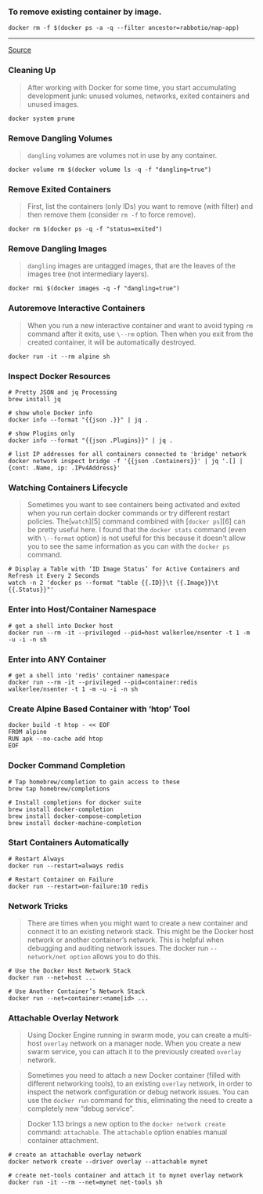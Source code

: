 ### To remove existing container by image.
```shell
docker rm -f $(docker ps -a -q --filter ancestor=rabbotio/nap-app)
```

---

[Source](https://codefresh.io/blog/everyday-hacks-docker/ "Permalink to Everyday Hacks for Docker - Codefresh")

### Cleaning Up
> After working with Docker for some time, you start accumulating development junk: unused volumes, networks, exited containers and unused images.

```shell
docker system prune
```

### Remove Dangling Volumes
> `dangling` volumes are volumes not in use by any container.

```shell
docker volume rm $(docker volume ls -q -f "dangling=true")
```

### Remove Exited Containers
> First, list the containers (only IDs) you want to remove (with filter) and then remove them (consider `rm -f` to force remove).

```shell
docker rm $(docker ps -q -f "status=exited")
```

### Remove Dangling Images
> `dangling` images are untagged images, that are the leaves of the images tree (not intermediary layers).

```shell
docker rmi $(docker images -q -f "dangling=true")
```

### Autoremove Interactive Containers
> When you run a new interactive container and want to avoid typing `rm` command after it exits, use `\--rm` option. Then when you exit from the created container, it will be automatically destroyed.

```shell
docker run -it --rm alpine sh
```

### Inspect Docker Resources
```shell
# Pretty JSON and jq Processing
brew install jq

# show whole Docker info
docker info --format "{{json .}}" | jq .
 
# show Plugins only
docker info --format "{{json .Plugins}}" | jq .
 
# list IP addresses for all containers connected to 'bridge' network
docker network inspect bridge -f '{{json .Containers}}' | jq '.[] | {cont: .Name, ip: .IPv4Address}'
```

### Watching Containers Lifecycle
> Sometimes you want to see containers being activated and exited when you run certain docker commands or try different restart policies. The[`watch`][5] command combined with [`docker ps`][6] can be pretty useful here. I found that the `docker stats` command (even with `\--format` option) is not useful for this because it doesn't allow you to see the same information as you can with the `docker ps` command.

```shell
# Display a Table with ‘ID Image Status’ for Active Containers and Refresh it Every 2 Seconds
watch -n 2 'docker ps --format "table {{.ID}}\t {{.Image}}\t {{.Status}}"'
```

### Enter into Host/Container Namespace
```shell
# get a shell into Docker host
docker run --rm -it --privileged --pid=host walkerlee/nsenter -t 1 -m -u -i -n sh
```

### Enter into ANY Container
```shell
# get a shell into 'redis' container namespace
docker run --rm -it --privileged --pid=container:redis walkerlee/nsenter -t 1 -m -u -i -n sh
```

### Create Alpine Based Container with ‘htop’ Tool
```shell
docker build -t htop - << EOF
FROM alpine
RUN apk --no-cache add htop
EOF
```

### Docker Command Completion
```shell
# Tap homebrew/completion to gain access to these
brew tap homebrew/completions
 
# Install completions for docker suite
brew install docker-completion
brew install docker-compose-completion
brew install docker-machine-completion
```

### Start Containers Automatically
```shell
# Restart Always
docker run --restart=always redis

# Restart Container on Failure
docker run --restart=on-failure:10 redis
```

### Network Tricks
> There are times when you might want to create a new container and connect it to an existing network stack. This might be the Docker host network or another container’s network. This is helpful when debugging and auditing network issues.
The docker run `--network/net option` allows you to do this.

```shell
# Use the Docker Host Network Stack
docker run --net=host ...

# Use Another Container’s Network Stack
docker run --net=container:<name|id> ...
```

### Attachable Overlay Network
> Using Docker Engine running in swarm mode, you can create a multi-host `overlay` network on a manager node. When you create a new swarm service, you can attach it to the previously created `overlay` network.

> Sometimes you need to attach a new Docker container (filled with different networking tools), to an existing `overlay` network, in order to inspect the network configuration or debug network issues.  You can use the `docker run` command for this, eliminating the need to create a completely new “debug service”.

> Docker 1.13 brings a new option to the `docker network create` command: `attachable`. The `attachable` option enables manual container attachment.

```shell
# create an attachable overlay network
docker network create --driver overlay --attachable mynet

# create net-tools container and attach it to mynet overlay network
docker run -it --rm --net=mynet net-tools sh
```
